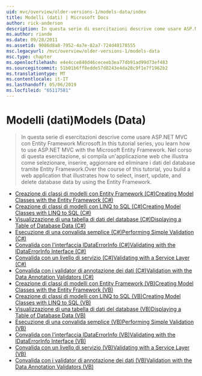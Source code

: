 ```yaml
---
uid: mvc/overview/older-versions-1/models-data/index
title: Modelli (dati) | Microsoft Docs
author: rick-anderson
description: In questa serie di esercitazioni descrive come usare ASP.NET MVC con Entity Framework Microsoft. Nel corso di questa esercitazione, si compila un'applicazione web...
ms.author: riande
ms.date: 09/28/2011
ms.assetid: 9086d8a8-7952-4a7e-82a7-724d48178555
msc.legacyurl: /mvc/overview/older-versions-1/models-data
msc.type: chapter
ms.openlocfilehash: e4e4cce840d46ceceeb3ea77db91ad99d73ef483
ms.sourcegitcommit: 51b01b6ff8edde57d8243e4da28c9f1e7f1962b2
ms.translationtype: MT
ms.contentlocale: it-IT
ms.lasthandoff: 05/06/2019
ms.locfileid: "65117581"
---
```

# <a name="models-data"></a><span data-ttu-id="afb29-104">Modelli (dati)</span><span class="sxs-lookup"><span data-stu-id="afb29-104">Models (Data)</span></span>

> <span data-ttu-id="afb29-105">In questa serie di esercitazioni descrive come usare ASP.NET MVC con Entity Framework Microsoft.</span><span class="sxs-lookup"><span data-stu-id="afb29-105">In this tutorial series, you learn how to use ASP.NET MVC with the Microsoft Entity Framework.</span></span> <span data-ttu-id="afb29-106">Nel corso di questa esercitazione, si compila un'applicazione web che illustra come selezionare, inserire, aggiornare ed eliminare i dati del database tramite Entity Framework.</span><span class="sxs-lookup"><span data-stu-id="afb29-106">Over the course of this tutorial, you build a web application that illustrates how to select, insert, update, and delete database data by using the Entity Framework.</span></span>

- [<span data-ttu-id="afb29-107">Creazione di classi di modelli con Entity Framework (C#)</span><span class="sxs-lookup"><span data-stu-id="afb29-107">Creating Model Classes with the Entity Framework (C#)</span></span>](creating-model-classes-with-the-entity-framework-cs.md)
- [<span data-ttu-id="afb29-108">Creazione di classi di modelli con LINQ to SQL (C#)</span><span class="sxs-lookup"><span data-stu-id="afb29-108">Creating Model Classes with LINQ to SQL (C#)</span></span>](creating-model-classes-with-linq-to-sql-cs.md)
- [<span data-ttu-id="afb29-109">Visualizzazione di una tabella di dati del database (C#)</span><span class="sxs-lookup"><span data-stu-id="afb29-109">Displaying a Table of Database Data (C#)</span></span>](displaying-a-table-of-database-data-cs.md)
- [<span data-ttu-id="afb29-110">Esecuzione di una convalida semplice (C#)</span><span class="sxs-lookup"><span data-stu-id="afb29-110">Performing Simple Validation (C#)</span></span>](performing-simple-validation-cs.md)
- [<span data-ttu-id="afb29-111">Convalida con l'interfaccia IDataErrorInfo (C#)</span><span class="sxs-lookup"><span data-stu-id="afb29-111">Validating with the IDataErrorInfo Interface (C#)</span></span>](validating-with-the-idataerrorinfo-interface-cs.md)
- [<span data-ttu-id="afb29-112">Convalida con un livello di servizio (C#)</span><span class="sxs-lookup"><span data-stu-id="afb29-112">Validating with a Service Layer (C#)</span></span>](validating-with-a-service-layer-cs.md)
- [<span data-ttu-id="afb29-113">Convalida con i validator di annotazione dei dati (C#)</span><span class="sxs-lookup"><span data-stu-id="afb29-113">Validation with the Data Annotation Validators (C#)</span></span>](validation-with-the-data-annotation-validators-cs.md)
- [<span data-ttu-id="afb29-114">Creazione di classi di modelli con Entity Framework (VB)</span><span class="sxs-lookup"><span data-stu-id="afb29-114">Creating Model Classes with the Entity Framework (VB)</span></span>](creating-model-classes-with-the-entity-framework-vb.md)
- [<span data-ttu-id="afb29-115">Creazione di classi di modelli con LINQ to SQL (VB)</span><span class="sxs-lookup"><span data-stu-id="afb29-115">Creating Model Classes with LINQ to SQL (VB)</span></span>](creating-model-classes-with-linq-to-sql-vb.md)
- [<span data-ttu-id="afb29-116">Visualizzazione di una tabella di dati del database (VB)</span><span class="sxs-lookup"><span data-stu-id="afb29-116">Displaying a Table of Database Data (VB)</span></span>](displaying-a-table-of-database-data-vb.md)
- [<span data-ttu-id="afb29-117">Esecuzione di una convalida semplice (VB)</span><span class="sxs-lookup"><span data-stu-id="afb29-117">Performing Simple Validation (VB)</span></span>](performing-simple-validation-vb.md)
- [<span data-ttu-id="afb29-118">Convalida con l'interfaccia IDataErrorInfo (VB)</span><span class="sxs-lookup"><span data-stu-id="afb29-118">Validating with the IDataErrorInfo Interface (VB)</span></span>](validating-with-the-idataerrorinfo-interface-vb.md)
- [<span data-ttu-id="afb29-119">Convalida con un livello di servizio (VB)</span><span class="sxs-lookup"><span data-stu-id="afb29-119">Validating with a Service Layer (VB)</span></span>](validating-with-a-service-layer-vb.md)
- [<span data-ttu-id="afb29-120">Convalida con i validator di annotazione dei dati (VB)</span><span class="sxs-lookup"><span data-stu-id="afb29-120">Validation with the Data Annotation Validators (VB)</span></span>](validation-with-the-data-annotation-validators-vb.md)
